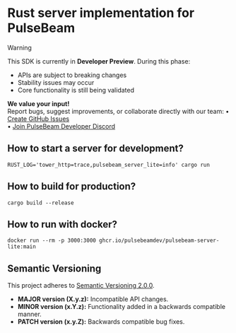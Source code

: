 # Rust server implementation for PulseBeam

> [!WARNING]
> This SDK is currently in **Developer Preview**. During this phase:
> - APIs are subject to breaking changes
> - Stability issues may occur
> - Core functionality is still being validated
>
> **We value your input!**  
> Report bugs, suggest improvements, or collaborate directly with our team:
> • [Create GitHub Issues](https://github.com/PulseBeamDev/pulsebeam-server-lite/issues)  
> • [Join PulseBeam Developer Discord](https://discord.gg/Bhd3t9afuB)  

## How to start a server for development?

`RUST_LOG='tower_http=trace,pulsebeam_server_lite=info' cargo run`

## How to build for production?

`cargo build --release`

## How to run with docker?

`docker run --rm -p 3000:3000 ghcr.io/pulsebeamdev/pulsebeam-server-lite:main`


## Semantic Versioning

This project adheres to [Semantic Versioning 2.0.0](https://semver.org/).

* **MAJOR version (X.y.z):** Incompatible API changes.
* **MINOR version (x.Y.z):** Functionality added in a backwards compatible manner.
* **PATCH version (x.y.Z):** Backwards compatible bug fixes.
